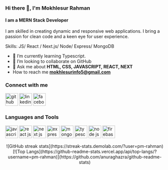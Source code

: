 ### Hi there 👋, I'm Mokhlesur Rahman
#### I am a MERN Stack Developer
I am skilled in creating dynamic and responsive web applications. I bring a passion for clean code and a keen eye for user experience.

Skills:  JS/ React / Next.js/ Node/ Express/ MongoDB

- 🌱 I’m currently learning Typescript. 
- 👯 I’m looking to collaborate on GitHub 
- 💬 Ask me about **HTML, CSS, JAVASCRIPT, REACT, NEXT**
- How to reach me **mokhlesurinfo5@gmail.com**

### Connect with me
[<img src='https://cdn-icons-png.flaticon.com/256/779/779088.png' alt='github' height='40'>](https://github.com/pm-rahman)
[<img src='https://cdn-icons-png.flaticon.com/256/174/174857.png' alt='linkedin' height='40'>](https://www.linkedin.com/in/mokhlesur-rahaman-082b98251/) 
[<img src='https://cdn-icons-png.flaticon.com/256/124/124010.png' alt='facebook' height='40'>](https://www.facebook.com/pm.mokhles)


### Languages and Tools
[<img src='https://cdn-icons-png.flaticon.com/512/5968/5968292.png' alt='javascript' height='40'>](https://developer.mozilla.org/en-US/docs/Web/JavaScript)
[<img src='https://cdn4.iconfinder.com/data/icons/logos-3/600/React.js_logo-512.png' alt='react js' height='40'>](https://react.dev/)
[<img src='https://cdn.icon-icons.com/icons2/2148/PNG/512/nextjs_icon_132160.png' alt='next js' height='40'>](https://nextjs.org/) 
[<img src='https://res.cloudinary.com/practicaldev/image/fetch/s--YbV36HLj--/c_imagga_scale,f_auto,fl_progressive,h_420,q_auto,w_1000/https://dev-to-uploads.s3.amazonaws.com/i/hpg6if7btrwilqkidqbe.png' alt='express js' height='40'>](https://expressjs.com/)
[<img src='https://static-00.iconduck.com/assets.00/mongodb-original-wordmark-icon-2015x2048-n6r3kuri.png' alt='mongodb' height='40'>](https://www.mongodb.com/atlas/database)
[<img src='https://cdn-icons-png.flaticon.com/512/5968/5968381.png' alt='typescript' height='40'>](https://www.typescriptlang.org/)
[<img src='https://www.creative-tim.com/blog/content/images/wordpress/2020/03/node-js-736399_1280.png' alt='node js' height='40'>](https://nodejs.org/en)
[<img src='https://cdn.iconscout.com/icon/free/png-256/free-firebase-1-282796.png' alt='firebase' height='40'>](https://firebase.google.com/)

<div align="center">
  <div style="display: flex;">
    ![GitHub streak stats](https://streak-stats.demolab.com/?user=pm-rahman)  
    [![Top Langs](https://github-readme-stats.vercel.app/api/top-langs/?username=pm-rahman)](https://github.com/anuraghazra/github-readme-stats)
  </div>
</div>
